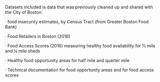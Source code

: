 
Datasets included is data that was previously cleaned up and shared with the City of Boston:

·         food insecurity estimates, by Census Tract (from Greater Boston Food Bank)

·         Food Retailers in Boston (2016)

·         Food Access Scores (2016) measuring healthy food availability for ½ mile and ¼ mile sheds

·         Healthy food opportunity areas for half mile and quarter mile

·         Technical documentation for food opportunity areas and for food access scores
